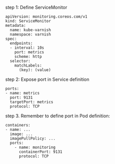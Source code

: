 
step 1: Define ServiceMonitor
```
apiVersion: monitoring.coreos.com/v1
kind: ServiceMonitor
metadata:
  name: kube-varnish
  namespace: varnish
spec:
  endpoints:
  - interval: 10s
    port: metrics
    scheme: http
  selector:
    matchLabels:
      (key): (value)
```

step 2: Expose port in Service definition
```
ports:
- name: metrics
  port: 9131
  targetPort: metrics
  protocol: TCP
```

step 3. Remember to define port in Pod definition:
```
containers:
- name: ...
  image: ...
  imagePullPolicy: ...
  ports:
    - name: monitoring
      containerPort: 9131
      protocol: TCP
```